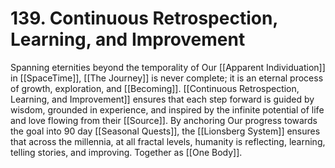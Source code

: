 # 139. Continuous Retrospection, Learning, and Improvement

Spanning eternities beyond the temporality of Our [[Apparent Individuation]] in [[SpaceTime]], [[The Journey]] is never complete; it is an eternal process of growth, exploration, and [[Becoming]]. [[Continuous Retrospection, Learning, and Improvement]] ensures that each step forward is guided by wisdom, grounded in experience, and inspired by the infinite potential of life and love flowing from their [[Source]]. By anchoring Our progress towards the goal into 90 day [[Seasonal Quests]], the [[Lionsberg System]] ensures that across the millennia, at all fractal levels, humanity is reflecting, learning, telling stories, and improving. Together as [[One Body]]. 